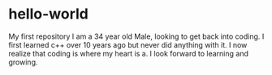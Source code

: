 # hello-world
My first repository 
I am a 34 year old Male, looking to get back into coding. I first learned c++ over 10 years ago but never did anything with it. I now realize that coding is where my heart is a. I look forward to learning and growing.
